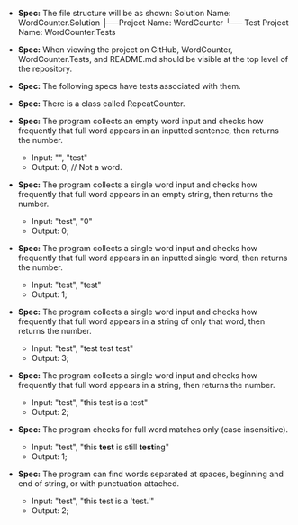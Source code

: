 - **Spec:** The file structure will be as shown:
  Solution Name: WordCounter.Solution
  ├──Project Name: WordCounter
  └── Test Project Name: WordCounter.Tests

- **Spec:** When viewing the project on GitHub, WordCounter, WordCounter.Tests, and README.md should be visible at the top level of the repository.

- **Spec:** The following specs have tests associated with them.

- **Spec:** There is a class called RepeatCounter.

- **Spec:** The program collects an empty word input and checks how frequently that full word appears in an inputted sentence, then returns the number.
  - Input: "", "test"
  - Output: 0; // Not a word.

- **Spec:** The program collects a single word input and checks how frequently that full word appears in an empty string, then returns the number.
  - Input: "test", "0"
  - Output: 0;

- **Spec:** The program collects a single word input and checks how frequently that full word appears in an inputted single word, then returns the number.
  - Input: "test", "test"
  - Output: 1;

- **Spec:** The program collects a single word input and checks how frequently that full word appears in a string of only that word, then returns the number.
  - Input: "test", "test test test"
  - Output: 3;

- **Spec:** The program collects a single word input and checks how frequently that full word appears in a string, then returns the number.
  - Input: "test", "this test is a test"
  - Output: 2;

- **Spec:** The program checks for full word matches only (case insensitive).
  - Input: "test", "this **test** is still **test**ing"
  - Output: 1;

- **Spec:** The program can find words separated at spaces, beginning and end of string, or with punctuation attached.
  - Input: "test", "this test is a 'test.'"
  - Output: 2;